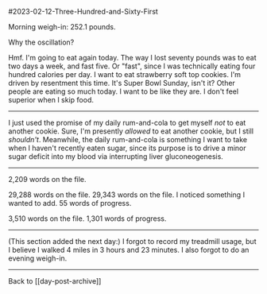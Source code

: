 #2023-02-12-Three-Hundred-and-Sixty-First

Morning weigh-in:  252.1 pounds.

Why the oscillation?

Hmf.  I'm going to eat again today.  The way I lost seventy pounds was to eat two days a week, and fast five.  Or "fast", since I was technically eating four hundred calories per day.  I want to eat strawberry soft top cookies.  I'm driven by resentment this time.  It's Super Bowl Sunday, isn't it?  Other people are eating so much today.  I want to be like they are.  I don't feel superior when I skip food.

---
I just used the promise of my daily rum-and-cola to get myself *not* to eat another cookie.  Sure, I'm presently *allowed* to eat another cookie, but I still *shouldn't*.  Meanwhile, the daily rum-and-cola is something I want to take when I haven't recently eaten sugar, since its purpose is to drive a minor sugar deficit into my blood via interrupting liver gluconeogenesis.

---
2,209 words on the file.

29,288 words on the file.  29,343 words on the file.  I noticed something I wanted to add.  55 words of progress.

3,510 words on the file.  1,301 words of progress.

---
(This section added the next day:)  I forgot to record my treadmill usage, but I believe I walked 4 miles in 3 hours and 23 minutes.  I also forgot to do an evening weigh-in.

---
Back to [[day-post-archive]]